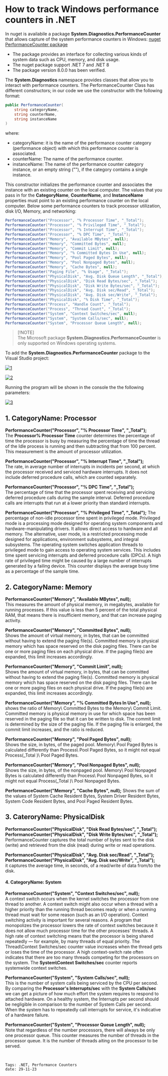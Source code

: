 <properties
pageTitle= 'Windows performance counters in .NET'
description= "Windows performance counters in .NET"
documentationcenter: github
services=""
documentationCenter="na"
authors="fabferri"
editor=""/>

<tags
   ms.service="performance system counters"
   ms.devlang="na"
   ms.topic="article"
   ms.tgt_pltfrm="na"
   ms.workload="na"
   ms.date="29/11/2023"
   ms.author="fabferri" />

# How to track Windows performance counters in .NET

In nuget is availabile a package **System.Diagnostics.PerformanceCounter** that allows capture of the system performance counters in Windows: [nuget PerformanceCounter package][link1] <br>
* The package provides an interface for collecting various kinds of system data such as CPU, memory, and disk usage. <br>
* The nuget package support .NET 7 and .NET 8 <br>
* The package version 8.0.0 has been verified.<br>

The **System.Diagnostics** namespace provides classes that allow you to interact with performance counters. The PerformanceCounter Class has different constructors; in our code we use the constructor with the following format:
```csharp 
public PerformanceCounter(
	string categoryName,
	string counterName,
	string instanceName
)
```
where:
* categoryName: it is the name of the performance counter category (performance object) with which this performance counter is associated. 
* counterName: The name of the performance counter. 
* instanceName: The name of the performance counter category instance, or an empty string (""), if the category contains a single instance. 

This constructor initializes the performance counter and associates the instance with an existing counter on the local computer. The values that you pass in for the **CategoryName**, **CounterName**, and **InstanceName** properties must point to an existing performance counter on the local computer.
Below some performance counters to track processor utilization, disk I/O, Memory, and networking:
```csharp
PerformanceCounter("Processor", "% Processor Time", "_Total");
PerformanceCounter("Processor", "% Privileged Time", "_Total");
PerformanceCounter("Processor", "% Interrupt Time", "_Total");
PerformanceCounter("Processor", "% DPC Time", "_Total");
PerformanceCounter("Memory", "Available MBytes", null);
PerformanceCounter("Memory", "Committed Bytes", null);
PerformanceCounter("Memory", "Commit Limit", null);
PerformanceCounter("Memory", "% Committed Bytes In Use", null);
PerformanceCounter("Memory", "Pool Paged Bytes", null);
PerformanceCounter("Memory", "Pool Nonpaged Bytes", null);
PerformanceCounter("Memory", "Cache Bytes", null);
PerformanceCounter("Paging File", "% Usage", "_Total");
PerformanceCounter("PhysicalDisk", "Avg. Disk Queue Length", "_Total");
PerformanceCounter("PhysicalDisk", "Disk Read Bytes/sec", "_Total");
PerformanceCounter("PhysicalDisk", "Disk Write Bytes/sec", "_Total");
PerformanceCounter("PhysicalDisk", "Avg. Disk sec/Read", "_Total");
PerformanceCounter("PhysicalDisk", "Avg. Disk sec/Write", "_Total");
PerformanceCounter("PhysicalDisk", "% Disk Time", "_Total");
PerformanceCounter("Process", "Handle Count", "_Total");
PerformanceCounter("Process", "Thread Count", "_Total");
PerformanceCounter("System", "Context Switches/sec", null);
PerformanceCounter("System", "System Calls/sec", null);
PerformanceCounter("System", "Processor Queue Length", null);
```


> [!NOTE] <br>
> The Microsoft package **System.Diagnostics.PerformanceCounter** is only supported on Windows operating systems.
>

To add the **System.Diagnostics.PerformanceCounter** package to the Visual Studio project:

[![1]][1]

[![2]][2]

Running the program will be shown in the console the the following parameters:

[![3]][3]

## <a name="CategoryName: Processor"></a>1. CategoryName: Processor

**PerformanceCounter("Processor", "% Processor Time", "_Total");** <br>
The **Processor\% Processor Time** counter determines the percentage of time the processor is busy by measuring the percentage of time the thread of the Idle process is running and then subtracting that from 100 percent. This measurement is the amount of processor utilization.
<br>

**PerformanceCounter("Processor", "% Interrupt Time", "_Total");** <br>
The rate, in average number of interrupts in incidents per second, at which the processor received and serviced hardware interrupts. It does not include deferred procedure calls, which are counted separately.
<br>

**PerformanceCounter("Processor", "% DPC Time", "_Total");** <br>
The percentage of time that the processor spent receiving and servicing deferred procedure calls during the sample interval. Deferred procedure calls are interrupts that run at a lower priority than standard interrupts.
<br>

**PerformanceCounter("Processor", "% Privileged Time", "_Total");**
The percentage of non-idle processor time spent in privileged mode. Privileged mode is a processing mode designed for operating system components and hardware-manipulating drivers. It allows direct access to hardware and all memory. The alternative, user mode, is a restricted processing mode designed for applications, environment subsystems, and integral subsystems. The operating system switches application threads to privileged mode to gain access to operating system services. This includes time spent servicing interrupts and deferred procedure calls (DPCs). A high rate of privileged time might be caused by a large number of interrupts generated by a failing device. This counter displays the average busy time as a percentage of the sample time.



## <a name="CategoryName: Memory"></a>2. CategoryName: Memory

**PerformanceCounter("Memory", "Available MBytes", null);** <br>
This measures the amount of physical memory, in megabytes, available for running processes. If this value is less than 5 percent of the total physical RAM, that means there is insufficient memory, and that can increase paging activity. 
<br>

**PerformanceCounter("Memory", "Committed Bytes", null);** <br>
Shows the amount of virtual memory, in bytes, that can be committed without having to extend the paging file(s). Committed memory is physical memory which has space reserved on the disk paging files. There can be one or more paging files on each physical drive. If the paging file(s) are expanded, this limit increases accordingly.

**PerformanceCounter("Memory", "Commit Limit", null);** <br>
Shows the amount of virtual memory, in bytes, that can be committed without having to extend the paging file(s). Committed memory is physical memory which has space reserved on the disk paging files. There can be one or more paging files on each physical drive. If the paging file(s) are expanded, this limit increases accordingly.

**PerformanceCounter("Memory", "% Committed Bytes In Use", null);** <br>
shows the ratio of Memory\ Committed Bytes to the Memory\ Commit Limit. Committed memory is physical memory in use for which space has been reserved in the paging file so that it can be written to disk. The commit limit is determined by the size of the paging file. If the paging file is enlarged, the commit limit increases, and the ratio is reduced.

**PerformanceCounter("Memory", "Pool Paged Bytes", null);** <br>
Shows the size, in bytes, of the paged pool. Memory\ Pool Paged Bytes is calculated differently than Process\ Pool Paged Bytes, so it might not equal Process(_Total )\ Pool Paged Bytes.

**PerformanceCounter("Memory", "Pool Nonpaged Bytes", null);** <br>
Shows the size, in bytes, of the nonpaged pool. Memory\ Pool Nonpaged Bytes is calculated differently than Process\ Pool Nonpaged Bytes, so it might not equal Process(_Total )\ Pool Nonpaged Bytes.

**PerformanceCounter("Memory", "Cache Bytes", null);**
Shows the sum of the values of System Cache Resident Bytes, System Driver Resident Bytes, System Code Resident Bytes, and Pool Paged Resident Bytes.

## <a name="CategoryName: Memory"></a>3. CateroryName: PhysicalDisk 

**PerformanceCounter("PhysicalDisk", "Disk Read Bytes/sec", "_Total");** <br>
**PerformanceCounter("PhysicalDisk", "Disk Write Bytes/sec", "_Total");** <br>
PerformanceCounter captures the total number of bytes sent to the disk (write) and retrieved from the disk (read) during write or read operations.
<br>

**PerformanceCounter("PhysicalDisk", "Avg. Disk sec/Read", "_Total");** <br>
**PerformanceCounter("PhysicalDisk", "Avg. Disk sec/Write", "_Total");** <br>
it captures the average time, in seconds, of a read/write of data from/to the disk.


#### <a name="CategoryName: Memory"></a>4. CategoryName: System

**PerformanceCounter("System", "Context Switches/sec", null);** <br>
A context switch occurs when the kernel switches the processor from one thread to another. A context switch might also occur when a thread with a higher priority than the running thread becomes ready or when a running thread must wait for some reason (such as an I/O operation). Context switching activity is important for several reasons. A program that monopolizes the processor lowers the rate of context switches because it does not allow much processor time for the other processes' threads. A high rate of context switching means that the processor is being shared repeatedly — for example, by many threads of equal priority. The Thread\Context Switches/sec counter value increases when the thread gets or loses the time of the processor. A high context-switch rate often indicates that there are too many threads competing for the processors on the system. The **System\Context Switches/sec** counter reports systemwide context switches.
<br>

**PerformanceCounter("System", "System Calls/sec", null);** <br>
This is the number of system calls being serviced by the CPU per second. By comparing the **Processor's Interrupts/sec** with the **System Calls/sec** we can get a picture of how much effort the system requires to respond to attached hardware. On a healthy system, the Interrupts per second should be negligible in comparison to the number of System Calls per second. When the system has to repeatedly call interrupts for service, it's indicative of a hardware failure.
<br>

**PerformanceCounter("System", "Processor Queue Length", null);** <br>
Note that regardless of the number processors, there will always be only one processor queue. This counter measures the number of threads in the processor queue. It is the number of threads  aiting on the processor to be served.

<br>

`Tags: .NET, Performance Counters` <br>
`date: 29-11-23`

<!--Image References-->


[1]: ./media/nuget1.png "adding the nuget package to the Virtual Studio project"
[2]: ./media/nuget2.png "dependencies"
[3]: ./media/monitor.png "Windows performance counters"

<!--Link References-->

[link1]: https://www.nuget.org/packages/System.Diagnostics.PerformanceCounter/
